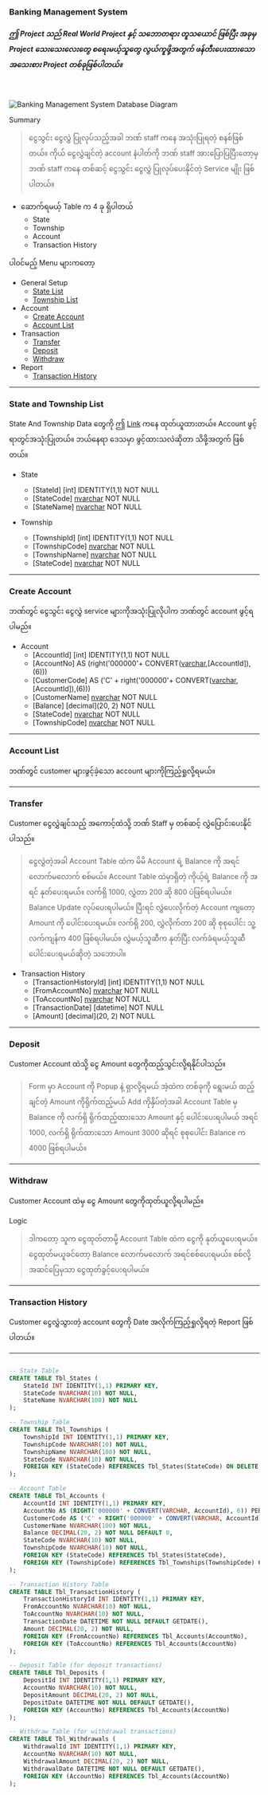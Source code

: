 ### Banking Management System

##### ဤ Project သည် Real World Project နှင့် သဘောတရား တူသယောင် ဖြစ်ပြီး အခုမှ Project သေးသေးလေးတွေ စရေးမယ့်သူတွေ လွယ်ကူဖို့အတွက် ဖန်တီးပေးထားသော အသေးစား Project တစ်ခုဖြစ်ပါတယ်။
<br />

![Banking Management System Database Diagram](bms-diagram.svg)

Summary 
> ငွေသွင်း ငွေလွှဲ ပြုလုပ်သည့်အခါ ဘဏ် staff ကနေ အသုံးပြုရတဲ့ စနစ်ဖြစ်တယ်။ ကိုယ်‌‌ ငွေလွှဲချင်တဲ့ account နံပါတ်ကို ဘဏ် staff အားပြောပြပြီးတော့မှ ဘဏ် staff ကနေ တစ်ဆင့် ငွေသွင်း ငွေလွှဲ‌ ပြုလုပ်ပေးနိုင်တဲ့  Service မျိုး ဖြစ်ပါတယ်။

- ဆောက်ရမယ့် Table ‌က 4 ခု ရှိပါတယ်
  - State
  - Township
  - Account
  - Transaction History


ပါ၀င်မည့် Menu များကတော့
- General Setup
  - [State List](#state-and-township-list)
  - [Township List](#state-and-township-list)
- Account
  - [Create Account](#create-account)
  - [Account List](#account-list)
- Transaction
  - [Transfer](#transfer)
  - [Deposit](#deposit)
  - [Withdraw](#withdraw)
- Report
  - [Transaction History](#transaction-history)

-----
  

### State and Township List
State And Township Data တွေကို ဤ [Link](https://themimu.info/place-codes) ကနေ ထုတ်ယူထားတယ်။ Account ဖွင့်ရာတွင်အသုံးပြုတယ်။ ဘယ်နေရာ ဒေသမှာ ဖွင့်ထားသလဲဆိုတာ သိဖို့အတွက် ဖြစ်တယ်။

- State
  - [StateId] [int] IDENTITY(1,1) NOT NULL
  - [StateCode] [nvarchar](50) NOT NULL
  - [StateName] [nvarchar](50) NOT NULL

- Township
  - [TownshipId] [int] IDENTITY(1,1) NOT NULL
  -	[TownshipCode] [nvarchar](50) NOT NULL
  -	[TownshipName] [nvarchar](50) NOT NULL
  -	[StateCode] [nvarchar](50) NOT NULL

-----

### Create Account
ဘဏ်တွင် ငွေသွင်း ငွေလွှဲ service များကိုအသုံးပြုလိုပါက ဘဏ်တွင် account ဖွင့်ရပါမည်။

- Account
  - [AccountId] [int] IDENTITY(1,1) NOT NULL
  -	[AccountNo] AS (right('000000'+ CONVERT([varchar](6),[AccountId]),(6)))
  -	[CustomerCode] AS ('C' + right('000000'+ CONVERT([varchar](6),[AccountId]),(6)))
  -	[CustomerName] [nvarchar](50) NOT NULL
  -	[Balance] [decimal](20, 2) NOT NULL
  - [StateCode] [nvarchar](50) NOT NULL
  - [TownshipCode] [nvarchar](50) NOT NULL

-----

### Account List

ဘဏ်တွင် customer များဖွင့်ခဲ့သော account များကိုကြည့်ရှုလို့ရမယ်။

-----


### Transfer

Customer ငွေလွှဲချင်သည့် အကောင့်ထဲသို့ ဘဏ် Staff မှ တစ်ဆင့် လွှဲပြောင်းပေးနိုင်ပါသည်။

> ငွေလွှဲတဲ့အခါ Account Table ထဲက မိမိ Account ရဲ့ Balance ကို အရင်လောက်မလောက် စစ်မယ်။ Account Table ထဲမှာရှိတဲ့ ကိုယ့်ရဲ့ Balance ကို
အရင် နုတ်ပေးရမယ်။ လက်ရှိ 1000, လွှဲတာ 200 ဆို 800 ပဲဖြစ်ရပါမယ်။ Balance Update လုပ်ပေးရပါမယ်။
ပြီးရင် လွှဲပေးလိုက်တဲ့ Account ကျတော့ Amount ကို ပေါင်းပေးရမယ်။ လက်ရှိ 200, လွှဲလိုက်တာ 200 ဆို
စုစုပေါင်း သူ့လက်ကျန်က 400 ဖြစ်ရပါမယ်။ လွှဲမယ့်သူဆီက နုတ်ပြီး လက်ခံရမယ့်သူဆီ ပေါင်းပေးရမယ်ဆိုတဲ့ သဘောပါ။

- Transaction History
  - [TransactionHistoryId] [int] IDENTITY(1,1) NOT NULL
  - [FromAccountNo] [nvarchar](50) NOT NULL
  - [ToAccountNo] [nvarchar](50) NOT NULL
  - [TransactionDate] [datetime] NOT NULL
  - [Amount] [decimal](20, 2) NOT NULL


-----

### Deposit

Customer Account ထဲသို့ ငွေ Amount တွေကိုထည့်သွင်းလို့ရနိုင်ပါသည်။

> Form မှာ Account ကို Popup နဲ့ ရှာလို့ရမယ် အဲ့ထဲက တစ်ခုကို ရွေးမယ် ထည့်ချင်တဲ့ Amount ကိုရိုက်ထည့်မယ် Add ကိုနှိပ်တဲ့အခါ Account Table မှ Balance ကို လက်ရှိ ရိုက်ထည့်ထားသော Amount နှင့် ပေါင်းပေးရပါမယ်
အရင် 1000, လက်ရှိ ရိုက်ထားသော Amount 3000 ဆိုရင် စုစုပေါင်း Balance က 4000 ဖြစ်ရပါမယ်။
-----

### Withdraw

Customer Account ထဲမှ ငွေ Amount တွေကိုထုတ်ယူလို့ရပါမည်။

Logic
> ဒါကတော့ သူက ငွေထုတ်တာမို့ Account Table ထဲက ငွေကို နုတ်ယူပေးရမယ်။ ငွေထုတ်မယူခင်တော့ Balance လောက်မလောက် အရင်စစ်ပေးရမယ်။ စစ်လို့အဆင်ပြေမှသာ 
ငွေထုတ်ခွင့်ပေးရပါမယ်။

-----

### Transaction History

Customer ငွေလွှဲသွားတဲ့ account တွေကို Date အလိုက်ကြည့်ရှုလို့ရတဲ့ Report ဖြစ်ပါတယ်။

-----

```sql

-- State Table
CREATE TABLE Tbl_States (
    StateId INT IDENTITY(1,1) PRIMARY KEY,
    StateCode NVARCHAR(10) NOT NULL,
    StateName NVARCHAR(100) NOT NULL
);

-- Township Table
CREATE TABLE Tbl_Townships (
    TownshipId INT IDENTITY(1,1) PRIMARY KEY,
    TownshipCode NVARCHAR(10) NOT NULL,
    TownshipName NVARCHAR(100) NOT NULL,
    StateCode NVARCHAR(10) NOT NULL,
    FOREIGN KEY (StateCode) REFERENCES Tbl_States(StateCode) ON DELETE CASCADE
);

-- Account Table
CREATE TABLE Tbl_Accounts (
    AccountId INT IDENTITY(1,1) PRIMARY KEY,
    AccountNo AS (RIGHT('000000' + CONVERT(VARCHAR, AccountId), 6)) PERSISTED,
    CustomerCode AS ('C' + RIGHT('000000' + CONVERT(VARCHAR, AccountId), 6)) PERSISTED,
    CustomerName NVARCHAR(100) NOT NULL,
    Balance DECIMAL(20, 2) NOT NULL DEFAULT 0,
    StateCode NVARCHAR(10) NOT NULL,
    TownshipCode NVARCHAR(10) NOT NULL,
    FOREIGN KEY (StateCode) REFERENCES Tbl_States(StateCode),
    FOREIGN KEY (TownshipCode) REFERENCES Tbl_Townships(TownshipCode) ON DELETE CASCADE
);

-- Transaction History Table
CREATE TABLE Tbl_TransactionHistory (
    TransactionHistoryId INT IDENTITY(1,1) PRIMARY KEY,
    FromAccountNo NVARCHAR(10) NOT NULL,
    ToAccountNo NVARCHAR(10) NOT NULL,
    TransactionDate DATETIME NOT NULL DEFAULT GETDATE(),
    Amount DECIMAL(20, 2) NOT NULL,
    FOREIGN KEY (FromAccountNo) REFERENCES Tbl_Accounts(AccountNo),
    FOREIGN KEY (ToAccountNo) REFERENCES Tbl_Accounts(AccountNo)
);

-- Deposit Table (for deposit transactions)
CREATE TABLE Tbl_Deposits (
    DepositId INT IDENTITY(1,1) PRIMARY KEY,
    AccountNo NVARCHAR(10) NOT NULL,
    DepositAmount DECIMAL(20, 2) NOT NULL,
    DepositDate DATETIME NOT NULL DEFAULT GETDATE(),
    FOREIGN KEY (AccountNo) REFERENCES Tbl_Accounts(AccountNo)
);

-- Withdraw Table (for withdrawal transactions)
CREATE TABLE Tbl_Withdrawals (
    WithdrawalId INT IDENTITY(1,1) PRIMARY KEY,
    AccountNo NVARCHAR(10) NOT NULL,
    WithdrawalAmount DECIMAL(20, 2) NOT NULL,
    WithdrawalDate DATETIME NOT NULL DEFAULT GETDATE(),
    FOREIGN KEY (AccountNo) REFERENCES Tbl_Accounts(AccountNo)
);

```
